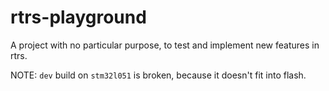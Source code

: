 # rtrs-playground

A project with no particular purpose, to test and implement new features in rtrs.  

NOTE: `dev` build on `stm32l051` is broken, because it doesn't fit into flash.  
